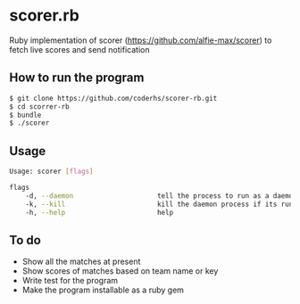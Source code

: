 # scorer.rb

Ruby implementation of scorer (https://github.com/alfie-max/scorer) to fetch live scores and send notification

## How to run the program

```sh
$ git clone https://github.com/coderhs/scorer-rb.git
$ cd scorrer-rb
$ bundle
$ ./scorer
```

## Usage

```sh
Usage: scorer [flags]

flags
    -d, --daemon                     tell the process to run as a daemon
    -k, --kill                       kill the daemon process if its running
    -h, --help                       help
```

## To do

* Show all the matches at present
* Show scores of matches based on team name or key
* Write test for the program
* Make the program installable as a ruby gem